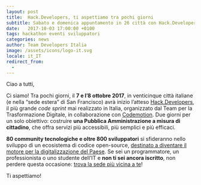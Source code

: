 ```yaml
---
layout: post
title:  Hack.Developers, ti aspettiamo tra pochi giorni
subtitle: Sabato e domenica appuntamento in 26 città con Hack.Developers
date:   2017-10-03 17:00:00 +0100
tags: hackathon eventi sviluppatori
categories: news
author: Team Developers Italia
image: /assets/icons/logo-it.svg
locale: it_IT
redirect_from:
  - 
---
```

Ciao a tutti,
 
Ci siamo! Tra pochi giorni, il **7 e l’8 ottobre 2017**, in venticinque città italiane (e nella “sede estera” di San Francisco) avrà inizio l’atteso [Hack.Developers](https://hack.developers.italia.it), il più grande *code sprint* mai realizzato in Italia, organizzato dal Team per la Trasformazione Digitale, in collaborazione con [Codemotion](https://www.codemotionworld.com). Due giorni per un solo obiettivo: costruire **una Pubblica Amministrazione a misura di cittadino**, che offra servizi più accessibili, più semplici e più efficaci.

**80 community tecnologiche e oltre 800 sviluppatori** si sfideranno nello sviluppo di un ecosistema di codice open-source, [destinato a diventare il motore per la digitalizzazione del Paese](https://hack.developers.italia.it/cose/). Se sei un programmatore, un professionista o uno studente dell’IT e **non ti sei ancora iscritto**, non perdere questa occasione: [trova la sede più vicina a te](https://hack.developers.italia.it/#sedi-registrazioni)!

Ti aspettiamo! 
